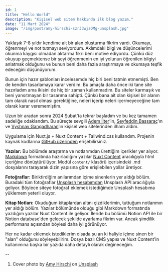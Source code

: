 ```yaml
---
id: 1
title: "Hello World"
description: "Kişisel web sitem hakkında ilk blog yazım."
date: "11 Mart 2024"
image: "/img/post/amy-hirschi-szrJ3wjzOMg-unsplash.jpg"
---
```

Yaklaşık 7-8 yıldır kendime ait bir alan oluşturma fikrim vardı. Okumayı, öğrenmeyi ve not tutmayı seviyordum. Aklımdaki bilgi ve düşüncelerimi okunma kaygısı olmadan aktarma fikri beni motive ediyordu. Çünkü düz okuyup geçmektense bir şeyi öğrenmenin en iyi yolunun öğrenilen bilgiyi anlatmak olduğunu ve bunun beni daha fazla araştırmaya ve okumaya teşfik edeceğini düşünüyorum.

Bunun için hazır şablonları incelesemde hiç biri beni tatmin etmemişti. Ben de kendim tasarlamaya karar verdim. Bu amaçla daha önce iki tane site hazırladım ama ikisini de hiç bir zaman kullanmadım. Bu siteler karmaşık ve beni yansıtmayan bir tasarıma sahipti. Çünkü bana ait olan kişisel bir alanın tam olarak nasıl olması gerektiğine, neleri içerip neleri içermeyeceğine tam olarak karar verememiştim.

Uzun bir aradan sonra 2024 Şubat’ta tekrar başladım ve bu kez tamamen sadeliğe odaklandım. Bu süreçte sevgili [Adem İlter](https://ademilter.com/)’in, [Seyfeddin Başsaraç](https://seyfedd.in/)’ın ve [Vyshnav Gangadharan](https://vyshnav.xyz/)’ın kişisel web sitelerinden ilham aldım.

Uygulama için Nuxt.js + Nuxt Content + Tailwind.css kullandım. Projenin kaynak kodlarına [GitHub üzerinden](https://github.com/bedirdemir/bedirdemir.com) erişebilirsiniz.

**Yazılar:** Bu bölümde araştırma ve notlarımdan ürettiğim içerikler yer alıyor. [Markdown](https://tr.wikipedia.org/wiki/Markdown) formatında hazırladığım yazılar [Nuxt Content](https://content.nuxt.com/) aracılığıyla html içeriğine dönüştürülüyor. Modül `content/` klasörü içerisindeki .md dosyalarını tarayarak dizin yapısına göre erişilebilen yollar üretiyor.

**Fotoğraflar:** Biriktirdiğim anılarımdan içime sinenlerin yer aldığı bölüm. Buradaki tüm fotoğraflar [Unsplash hesabımdan](https://unsplash.com/@bedirdemir) Unsplash API aracılığıyla geliyor. Böylece siteye fotoğraf eklemek istediğimde Unsplash hesabıma yüklemem yeterli oluyor.

**Kitap Notları:** Okuduğum kitaplardan altını çizdiklerimin, tuttuğum notlarımın yer aldığı bölüm. Yazılar bölümünde olduğu gibi Markdown formatında yazdığım yazılar Nuxt Content ile geliyor. İleride bu bölümü Notion API ile bir Notion database'den gelecek şekilde ayarlama fikrim var. Ancak şimdilik performans açısından böylesi daha iyi görünüyor.

Her ne kadar eklemek istediklerim olsada şu an ki haliyle içime sinen bir "alan" olduğunu söyleyebilirim. Dosya bazlı CMS yapısı ve Nuxt Content'in kullanımına başka bir yazıda daha detaylı olarak değineceğim.

--

1. Cover photo by [Amy Hirschi](https://unsplash.com/@amyhirschi?utm_content=creditCopyText&utm_medium=referral&utm_source=unsplash) on [Unsplash](https://unsplash.com/photos/a-keyboard-and-a-mouse-on-a-desk-szrJ3wjzOMg?utm_content=creditCopyText&utm_medium=referral&utm_source=unsplash)

